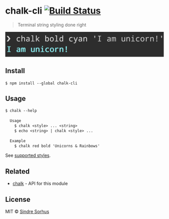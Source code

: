 # chalk-cli [![Build Status](https://travis-ci.org/chalk/chalk-cli.svg?branch=master)](https://travis-ci.org/chalk/chalk-cli)

> Terminal string styling done right

<img src="screenshot.png" width="631">


## Install

```
$ npm install --global chalk-cli
```


## Usage

```
$ chalk --help

  Usage
    $ chalk <style> ... <string>
    $ echo <string> | chalk <style> ...

  Example
    $ chalk red bold 'Unicorns & Rainbows'
```

See [supported styles](https://github.com/chalk/chalk#styles).


## Related

- [chalk](https://github.com/chalk/chalk) - API for this module


## License

MIT © [Sindre Sorhus](http://sindresorhus.com)

